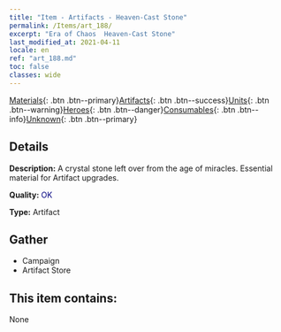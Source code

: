 ```yaml
---
title: "Item - Artifacts - Heaven-Cast Stone"
permalink: /Items/art_188/
excerpt: "Era of Chaos  Heaven-Cast Stone"
last_modified_at: 2021-04-11
locale: en
ref: "art_188.md"
toc: false
classes: wide
---
```

 [Materials](/Items/){: .btn .btn--primary}[Artifacts](/Items/Artifacts/){: .btn .btn--success}[Units](/Items/Units/){: .btn .btn--warning}[Heroes](/Items/Heroes/){: .btn .btn--danger}[Consumables](/Items/Consumables/){: .btn .btn--info}[Unknown](/Items/Unknown/){: .btn .btn--primary}

## Details
 **Description:** A crystal stone left over from the age of miracles. Essential material for Artifact upgrades.

 **Quality:** <span style="color: #000080">OK</span>

 **Type:** Artifact

## Gather

*    Campaign 
*    Artifact Store 

## This item contains:

  None

